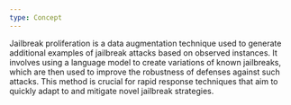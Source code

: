```yaml
---
type: Concept
---
```


Jailbreak proliferation is a data augmentation technique used to generate additional examples of jailbreak attacks based on observed instances. It involves using a language model to create variations of known jailbreaks, which are then used to improve the robustness of defenses against such attacks. This method is crucial for rapid response techniques that aim to quickly adapt to and mitigate novel jailbreak strategies.